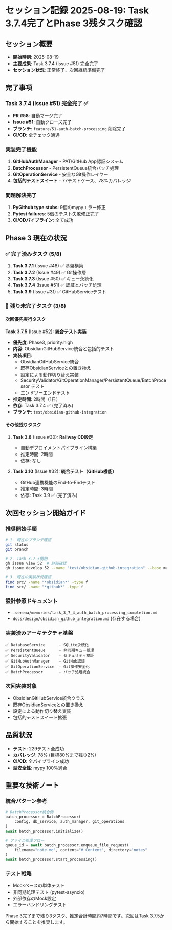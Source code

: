 # セッション記録 2025-08-19: Task 3.7.4完了とPhase 3残タスク確認

## セッション概要
- **開始時刻**: 2025-08-19
- **主要成果**: Task 3.7.4 (Issue #51) 完全完了
- **セッション状況**: 正常終了、次回継続準備完了

## 完了事項

### Task 3.7.4 (Issue #51) 完全完了 ✅
- **PR #58**: 自動マージ完了
- **Issue #51**: 自動クローズ完了
- **ブランチ**: `feature/51-auth-batch-processing` 削除完了
- **CI/CD**: 全チェック通過

### 実装完了機能
1. **GitHubAuthManager** - PAT/GitHub App認証システム
2. **BatchProcessor** - PersistentQueue統合バッチ処理
3. **GitOperationService** - 安全なGit操作レイヤー
4. **包括的テストスイート** - 77テストケース、78%カバレッジ

### 問題解決完了
1. **PyGithub type stubs**: 9個のmypyエラー修正
2. **Pytest failures**: 5個のテスト失敗修正完了
3. **CI/CDパイプライン**: 全て成功

## Phase 3 現在の状況

### ✅ 完了済みタスク (5/8)
1. **Task 3.7.1** (Issue #48) ✅ 基盤構築
2. **Task 3.7.2** (Issue #49) ✅ Git操作層
3. **Task 3.7.3** (Issue #50) ✅ キュー永続化
4. **Task 3.7.4** (Issue #51) ✅ 認証とバッチ処理
5. **Task 3.9** (Issue #31) ✅ GitHubServiceテスト

### 🔄 残り未完了タスク (3/8)

#### 次回優先実行タスク
**Task 3.7.5** (Issue #52): **統合テスト実装**
- **優先度**: Phase3, priority:high
- **内容**: ObsidianGitHubService統合と包括的テスト
- **実装項目**:
  - ObsidianGitHubService統合
  - 既存ObsidianServiceとの置き換え
  - 設定による動作切り替え実装
  - SecurityValidator/GitOperationManager/PersistentQueue/BatchProcessor テスト
  - エンドツーエンドテスト
- **推定時間**: 2時間（1日）
- **依存**: Task 3.7.4 ✅ (完了済み)
- **ブランチ**: `test/obsidian-github-integration`

#### その他残りタスク
1. **Task 3.8** (Issue #30): **Railway CD設定**
   - 自動デプロイメントパイプライン構築
   - 推定時間: 2時間
   - 依存: なし

2. **Task 3.10** (Issue #32): **統合テスト（GitHub機能）**
   - GitHub連携機能のEnd-to-Endテスト
   - 推定時間: 3時間
   - 依存: Task 3.9 ✅ (完了済み)

## 次回セッション開始ガイド

### 推奨開始手順
```bash
# 1. 現在のブランチ確認
git status
git branch

# 2. Task 3.7.5開始
gh issue view 52  # 詳細確認
gh issue develop 52 --name "test/obsidian-github-integration" --base main

# 3. 現在の実装状況確認
find src/ -name "*obsidian*" -type f
find src/ -name "*github*" -type f
```

### 設計参照ドキュメント
- `.serena/memories/task_3_7_4_auth_batch_processing_completion.md`
- `docs/design/obsidian_github_integration.md` (存在する場合)

### 実装済みアーキテクチャ基盤
```
✅ DatabaseService      - SQLite永続化
✅ PersistentQueue      - 非同期キュー処理
✅ SecurityValidator    - セキュリティ検証
✅ GitHubAuthManager    - GitHub認証
✅ GitOperationService  - Git操作安全化
✅ BatchProcessor       - バッチ処理統合
```

### 次回実装対象
- ObsidianGitHubService統合クラス
- 既存ObsidianServiceとの置き換え
- 設定による動作切り替え実装
- 包括的テストスイート拡張

## 品質状況
- **テスト**: 229テスト全成功
- **カバレッジ**: 78% (目標80%まで残り2%)
- **CI/CD**: 全パイプライン成功
- **型安全性**: mypy 100%適合

## 重要な技術ノート

### 統合パターン参考
```python
# BatchProcessor統合例
batch_processor = BatchProcessor(
    config, db_service, auth_manager, git_operations
)
await batch_processor.initialize()

# ファイル処理フロー
queue_id = await batch_processor.enqueue_file_request(
    filename="note.md", content="# Content", directory="notes"
)
await batch_processor.start_processing()
```

### テスト戦略
- Mockベースの単体テスト
- 非同期処理テスト (pytest-asyncio)
- 外部依存のMock設定
- エラーハンドリングテスト

Phase 3完了まで残り3タスク、推定合計時間約7時間です。次回はTask 3.7.5から開始することを推奨します。
